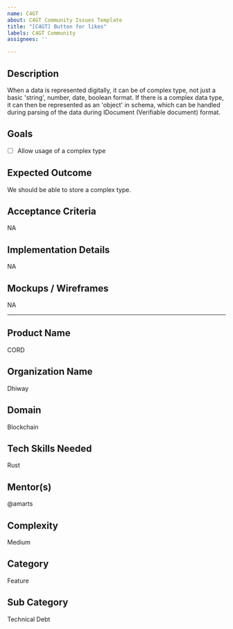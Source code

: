 ```yaml
---
name: C4GT
about: C4GT Community Issues Template
title: "[C4GT] Button for likes"
labels: C4GT Community
assignees: ''

---
```


## Description
When a data is represented digitally, it can be of complex type, not just a basic 'string', number, date, boolean format. If there is a complex data type, it can then be represented as an 'object' in schema, which can be handled during parsing of the data during IDocument (Verifiable document) format.


## Goals

- [ ] Allow usage of a complex type

## Expected Outcome
We should be able to store a complex type.

## Acceptance Criteria
NA

## Implementation Details
NA

## Mockups / Wireframes
NA

---- 

## Product Name
CORD

## Organization Name
Dhiway

## Domain
Blockchain

## Tech Skills Needed
Rust

## Mentor(s)
@amarts 

## Complexity
Medium

## Category
Feature

## Sub Category
Technical Debt

